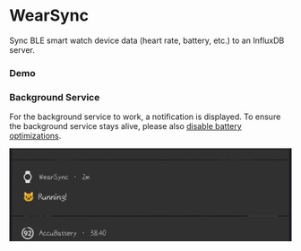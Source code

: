 # WearSync

Sync BLE smart watch device data (heart rate, battery, etc.) to an InfluxDB server.

### Demo



### Background Service

For the background service to work, a notification is displayed. To ensure the background service stays alive, please also [disable battery optimizations](https://user-images.githubusercontent.com/22280294/214209600-387f776a-0e37-4ecc-8bbd-03aa17d335db.png).

![Background Service](docs/imgs/background.png)

